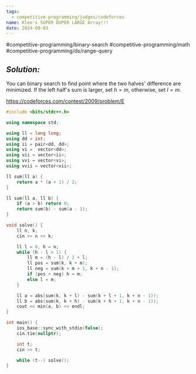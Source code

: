 ```yaml
---
tags:
  - competitive-programming/judges/codeforces
name: Klee's SUPER DUPER LARGE Array!!!
date: 2024-09-03
---
```

#competitive-programming/binary-search #competitive-programming/math #competitive-programming/ds/range-query 
## _Solution:_
You can binary search to find point where the two halves' difference are minimized. If the left half's sum is larger, set $h=m$, otherwise, set $l=m$.

https://codeforces.com/contest/2009/problem/E
```cpp
#include <bits/stdc++.h>

using namespace std;

using ll = long long;
using dd = int;
using ii = pair<dd, dd>;
using vi =  vector<dd>;
using vii = vector<ii>;
using vvi = vector<vi>;
using vvii = vector<vii>;

ll sum(ll a) {
    return a * (a + 1) / 2;
}

ll sum(ll a, ll b) {
    if (a > b) return 0;
    return sum(b) - sum(a - 1);
}

void solve() {
    ll n, k;
    cin >> n >> k;

    ll l = 0, h = n;
    while (h - l > 1) {
        ll m = (h - l) / 2 + l;
        ll pos = sum(k, k + m);
        ll neg = sum(k + m + 1, k + n - 1);
        if (pos > neg) h = m;
        else l = m;
    }

    ll a = abs(sum(k, k + l) - sum(k + l + 1, k + n - 1));
    ll b = abs(sum(k, k + h) - sum(k + h + 1, k + n - 1));
    cout << min(a, b) << endl;
}

int main() {
    ios_base::sync_with_stdio(false);
    cin.tie(nullptr);

    int t;
    cin >> t;

    while (t--) solve();
}
```